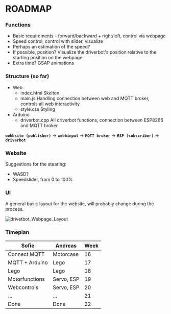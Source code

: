 # ROADMAP

### Functions

- Basic requirements - forward/backward + right/left, control via webpage
- Speed control, control with slider, visualize
- Perhaps an estimation of the speed?
- If possible, position? Visualize the driverbot's position relative to the starting position on the webpage
- Extra time? GSAP animations

### Structure (so far)

- Web
    - index.html    Skelton
    - main.js    Handling connection between web and MQTT broker, controls all web interactivity
    - style.css    Styling
- Arduino
    - driverbot.cpp    All driverbot functions, connection between ESP8266 and MQTT broker

**`webbsite (publisher)`** → **`webbinput`** → **`MQTT broker`** → **`ESP (subscriber)`** → **`driverbot`**

### Website

Suggestions for the stearing:

- WASD?
- Speedslider, from 0 to 100%

### UI

A general basic layout for the website, will probably change during the process.

![drivetbot_Webpage_Layout](https://github.com/abbindustrigymnasium/driverbot-hannes/assets/144680867/dc2f6852-f120-48ca-9fbd-bf44f43c1257)

### Timeplan

| Sofie | Andreas | Week |
| --- | --- | --- |
| Connect MQTT | Motorcase | 16 |
| MQTT + Arduino | Lego | 17 |
| Lego | Lego | 18 |
| Motorfunctions | Servo, ESP | 19 |
| Webcontrols | Servo, ESP | 20 |
| … | … | 21 |
| Done | Done | 22 |
